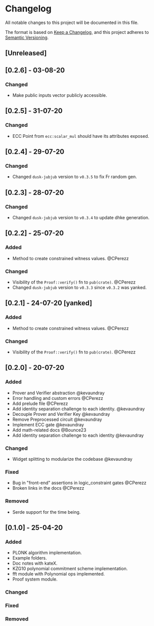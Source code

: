 # Changelog

All notable changes to this project will be documented in this file.

The format is based on [Keep a Changelog](https://keepachangelog.com/en/1.0.0/),
and this project adheres to [Semantic Versioning](https://semver.org/spec/v2.0.0.html).



## [Unreleased]

## [0.2.6] - 03-08-20

### Changed
- Make public inputs vector publicly accessible.

## [0.2.5] - 31-07-20

### Changed
- ECC Point from `ecc:scalar_mul` should have its attributes exposed.

## [0.2.4] - 29-07-20

### Changed
- Changed `dusk-jubjub` version to `v0.3.5` to fix Fr random gen.

## [0.2.3] - 28-07-20

### Changed
- Changed `dusk-jubjub` version to `v0.3.4` to update dhke generation.

## [0.2.2] - 25-07-20

### Added
- Method to create constrained witness values. @CPerezz

### Changed
- Visibility of the `Proof::verify()` fn to `pub(crate)`. @CPerezz
- Changed `dusk-jubjub` version to `v0.3.3` since `v0.3.2` was yanked.

## [0.2.1] - 24-07-20 [yanked]

### Added
- Method to create constrained witness values. @CPerezz

### Changed
- Visibility of the `Proof::verify()` fn to `pub(crate)`. @CPerezz
 

## [0.2.0] - 20-07-20

### Added
- Prover and Verifier abstraction @kevaundray
- Error handling and custom errors @CPerezz
- Add prelude file @CPerezz
- Add identity separation challenge to each identity. @kevaundray
- Decouple Prover and Verifier Key @kevaundray
- Remove Preprocessed circuit @kevaundray
- Implement ECC gate @kevaundray
- Add math-related docs @Bounce23
- Add identity separation challenge to each identity @kevaundray

### Changed
- Widget splitting to modularize the codebase @kevaundray

### Fixed
- Bug in "front-end" assertions in logic_constraint gates @CPerezz
- Broken links in the docs @CPerezz

### Removed
- Serde support for the time being. 


## [0.1.0] - 25-04-20

### Added

- PLONK algorithm implementation.
- Example folders.
- Doc notes with kateX.
- KZG10 polynomial commitment scheme implementation.
- fft module with Polynomial ops implemented.
- Proof system module.

### Changed

### Fixed

### Removed
